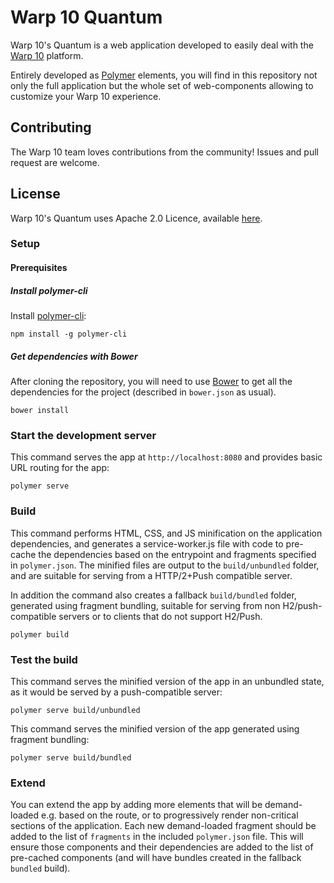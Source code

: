 # Warp 10 Quantum

Warp 10's Quantum is a web application developed to easily deal with the [Warp 10](http://www.warp10.io)
platform.

Entirely developed as [Polymer](https://www.polymer-project.org/) elements, you will
find in this repository not only the full application but the whole set of web-components
allowing to customize your Warp 10 experience.




## Contributing

The Warp 10 team loves contributions from the community! Issues and pull request are welcome.

## License

Warp 10's Quantum uses Apache 2.0 Licence, available [here](./LICENCE.txt).

### Setup

#### Prerequisites

##### Install polymer-cli

Install [polymer-cli](https://github.com/Polymer/polymer-cli):

    npm install -g polymer-cli

##### Get dependencies with Bower

After cloning the repository, you will need to use [Bower](http:/bower.io) to get
all the dependencies for the project (described in `bower.json` as usual).

    bower install

### Start the development server

This command serves the app at `http://localhost:8080` and provides basic URL
routing for the app:

    polymer serve


### Build

This command performs HTML, CSS, and JS minification on the application
dependencies, and generates a service-worker.js file with code to pre-cache the
dependencies based on the entrypoint and fragments specified in `polymer.json`.
The minified files are output to the `build/unbundled` folder, and are suitable
for serving from a HTTP/2+Push compatible server.

In addition the command also creates a fallback `build/bundled` folder,
generated using fragment bundling, suitable for serving from non
H2/push-compatible servers or to clients that do not support H2/Push.

    polymer build

### Test the build

This command serves the minified version of the app in an unbundled state, as it would
be served by a push-compatible server:

    polymer serve build/unbundled

This command serves the minified version of the app generated using fragment bundling:

    polymer serve build/bundled

### Extend

You can extend the app by adding more elements that will be demand-loaded
e.g. based on the route, or to progressively render non-critical sections
of the application.  Each new demand-loaded fragment should be added to the
list of `fragments` in the included `polymer.json` file.  This will ensure
those components and their dependencies are added to the list of pre-cached
components (and will have bundles created in the fallback `bundled` build).

